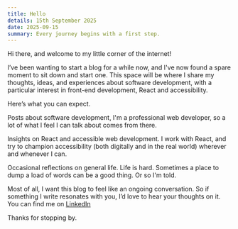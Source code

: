 ```yaml
---
title: Hello
details: 15th September 2025
date: 2025-09-15
summary: Every journey begins with a first step.
---
```


Hi there, and welcome to my little corner of the internet!

I’ve been wanting to start a blog for a while now, and I've now found a spare moment to
sit down and start one. This space will be where I share my thoughts, ideas, and
experiences about software development, with a particular interest in front-end
development, React and accessibility.

Here’s what you can expect.

Posts about software development, I'm a professional web developer, so a lot of what I
feel I can talk about comes from there.

Insights on React and accessible web development. I work with React, and try to champion
accessibility (both digitally and in the real world) wherever and whenever I can.

Occasional reflections on general life. Life is hard. Sometimes a place to dump a load
of words can be a good thing. Or so I'm told.

Most of all, I want this blog to feel like an ongoing conversation. So if something I
write resonates with you, I’d love to hear your thoughts on it. You can find me on
<a href="https://www.linkedin.com/in/damien-r-4b9b37371/" target="_blank">LinkedIn</a>

Thanks for stopping by.
